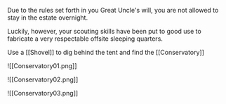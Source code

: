 Due to the rules set forth in you Great Uncle's will, you are not allowed to stay in the estate overnight.

Luckily, however, your scouting skills have been put to good use to fabricate a very respectable offsite sleeping quarters.

Use a [[Shovel]] to dig behind the tent and find the [[Conservatory]]

![[Conservatory01.png]]

![[Conservatory02.png]]

![[Conservatory03.png]]